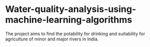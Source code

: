 # Water-quality-analysis-using-machine-learning-algorithms
The project aims to find the potability for drinking and suitability for agriculture of minor and major rivers in India.
